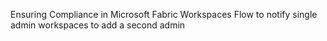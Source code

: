 Ensuring Compliance in Microsoft Fabric Workspaces
Flow to notify single admin workspaces to add a second admin
